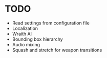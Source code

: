 # TODO
- Read settings from configuration file
- Localization
- Wraith AI
- Bounding box hierarchy
- Audio mixing
- Squash and stretch for weapon transitions
